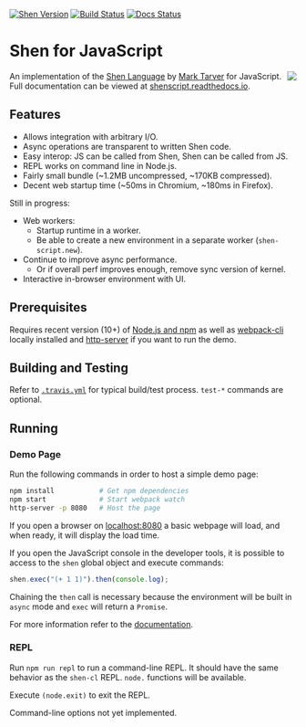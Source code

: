 [![Shen Version](https://img.shields.io/badge/shen-21.2-blue.svg)](https://github.com/Shen-Language)
[![Build Status](https://travis-ci.org/rkoeninger/ShenScript.svg?branch=master)](https://travis-ci.org/rkoeninger/ShenScript)
[![Docs Status](https://readthedocs.org/projects/shenscript/badge/?version=latest)](https://shenscript.readthedocs.io/en/latest/?badge=latest)

# Shen for JavaScript

<img src="https://raw.githubusercontent.com/rkoeninger/ShenScript/master/assets/logo.png" align="right">

An implementation of the [Shen Language](http://www.shenlanguage.org) by [Mark Tarver](http://marktarver.com/) for JavaScript. Full documentation can be viewed at [shenscript.readthedocs.io](https://shenscript.readthedocs.io/en/latest/).

## Features

  * Allows integration with arbitrary I/O.
  * Async operations are transparent to written Shen code.
  * Easy interop: JS can be called from Shen, Shen can be called from JS.
  * REPL works on command line in Node.js.
  * Fairly small bundle (\~1.2MB uncompressed, \~170KB compressed).
  * Decent web startup time (\~50ms in Chromium, \~180ms in Firefox).

Still in progress:

  * Web workers:
    * Startup runtime in a worker.
    * Be able to create a new environment in a separate worker (`shen-script.new`).
  * Continue to improve async performance.
    * Or if overall perf improves enough, remove sync version of kernel.
  * Interactive in-browser environment with UI.

## Prerequisites

Requires recent version (10+) of [Node.js and npm](https://nodejs.org/en/download/) as well as [webpack-cli](https://www.npmjs.com/package/webpack-cli) locally installed and [http-server](https://www.npmjs.com/package/http-server) if you want to run the demo.

## Building and Testing

Refer to [`.travis.yml`](.travis.yml) for typical build/test process. `test-*` commands are optional.

## Running

### Demo Page

Run the following commands in order to host a simple demo page:

```bash
npm install           # Get npm dependencies
npm start             # Start webpack watch
http-server -p 8080   # Host the page
```

If you open a browser on [localhost:8080](http://localhost:8080) a basic webpage will load, and when ready, it will display the load time.

If you open the JavaScript console in the developer tools, it is possible to access to the `shen` global object and execute commands:

```javascript
shen.exec("(+ 1 1)").then(console.log);
```

Chaining the `then` call is necessary because the environment will be built in `async` mode and `exec` will return a `Promise`.

For more information refer to the [documentation](https://shenscript.readthedocs.io/en/latest/interop.html).

### REPL

Run `npm run repl` to run a command-line REPL. It should have the same behavior as the `shen-cl` REPL. `node.` functions will be available.

Execute `(node.exit)` to exit the REPL.

Command-line options not yet implemented.

